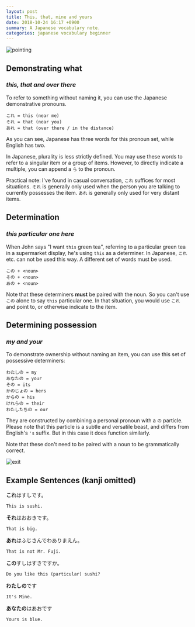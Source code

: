 ```yaml
---
layout: post
title: This, that, mine and yours
date: 2018-10-24 16:17 +0900
summary: A Japanese vocabulary note.
categories: japanese vocabulary beginner
---
```

![pointing](https://images.unsplash.com/photo-1498832229091-4425cea65b29?ixlib=rb-0.3.5&ixid=eyJhcHBfaWQiOjEyMDd9&s=81fc956f1ce0dc2aff5ce55ece5384a3&auto=format&fit=crop&w=1350&q=80)

## Demonstrating what 
### *this, that and over there*

To refer to something without naming it, you can use the Japanese demonstrative pronouns.

```
これ = this (near me) 
それ = that (near you)
あれ = that (over there / in the distance)
```

As you can see, Japanese has three words for this pronoun set, while English has two.

In Japanese, plurality is less strictly defined. You may use these words to refer to a singular item or a group of items. However, to directly indicate a multiple, you can append a `ら` to the pronoun.

Practical note: I've found in casual conversation, `これ` suffices for most situations.  `それ` is generally only used when the person you are talking to currently possesses the item.  `あれ` is generally only used for very distant items.

## Determination 
### *this particular one here*

When John says "I want `this` green tea", referring to a particular green tea in a supermarket display, he's using `this` as a determiner.
In Japanese, `これ` etc. can not be used this way.  A different set of words must be used.

```
この + <noun> 
その + <noun> 
あの + <noun> 
```
Note that these determiners **must** be paired with the noun.  So you can't use `この` alone to say `this` particular one. In that situation, you would use `これ` and point to, or otherwise indicate to the item. 

## Determining possession 
### *my and your*
To demonstrate ownership without naming an item, you can use this set of possessive determiners:  
```
わたしの = my
あなたの = your
その = its
かのじょの = hers 
からの = his
けれらの = their
わたしたちの = our
```
They are constructed by combining a personal pronoun with a `の` particle.  Please note that this particle is a subtle and versatile beast, and differs from English's `'s` suffix.  But in this case it does function similarly.

Note that these don't need to be paired with a noun to be grammatically correct.  
  
  
![exit](https://images.unsplash.com/photo-1530358449046-0aec8f1c0414?ixlib=rb-0.3.5&ixid=eyJhcHBfaWQiOjEyMDd9&s=e34c0a4c28df5cd5f01a6c6cb9dad3dc&auto=format&fit=crop&w=1351&q=80)
## Example Sentences (kanji omitted)
**これ**はすしです。 
```
This is sushi.
```

**それ**はおおきです。 
 ```
That is big.
```

**あれ**はふじさんでわありまえん。
```
That is not Mr. Fuji.
```
**この**すしはすきですか。
```
Do you like this (particular) sushi?
```
**わたしの**です
```
It's Mine.
```

**あなたの**はあおです

```
Yours is blue.
```

